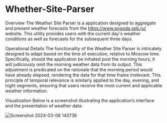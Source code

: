 # Whether-Site-Parser

Overview
The Weather Site Parser is a application designed to aggregate and present weather forecasts from the https://www.pogoda.spb.ru/ website. This utility provides users with the current day's weather conditions as well as forecasts for the subsequent three days.

Operational Details
The functionality of the Weather Site Parser is intricately designed to adapt based on the time of execution, relative to Moscow time. Specifically, should the application be initiated post the morning hours, it will judiciously omit the morning weather data from its output. This adjustment is predicated on the rationale that the morning period would have already elapsed, rendering the data for that time frame irrelevant. This principle of temporal relevance is similarly applied to the day, evening, and night segments, ensuring that users receive the most current and applicable weather information.

Visualization
Below is a screenshot illustrating the application’s interface and the presentation of weather data:


![Screenshot 2024-03-08 140736](https://github.com/Ethiqque/Whether-Site-Parser/assets/130308635/4022bcc4-1a03-4f44-b64b-09f016810a48)
